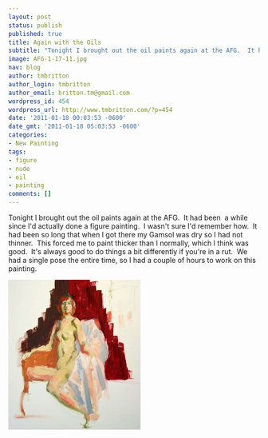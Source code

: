 ```yaml
---
layout: post
status: publish
published: true
title: Again with the Oils
subtitle: "Tonight I brought out the oil paints again at the AFG.  It had been  a while since I'd actually done a figure painting."
image: AFG-1-17-11.jpg
nav: blog
author: tmbritton
author_login: tmbritton
author_email: britton.tm@gmail.com
wordpress_id: 454
wordpress_url: http://www.tmbritton.com/?p=454
date: '2011-01-18 00:03:53 -0600'
date_gmt: '2011-01-18 05:03:53 -0600'
categories:
- New Painting
tags:
- figure
- nude
- oil
- painting
comments: []
---
```

<p>Tonight I brought out the oil paints again at the AFG.  It had been  a while since I'd actually done a figure painting.  I wasn't sure I'd remember how.  It had been so long that when I got there my Gamsol was dry so I had not thinner.  This forced me to paint thicker than I normally, which I think was good.  It's always good to do things a bit differently if you're in a rut.  We had a single pose the entire time, so I had a couple of hours to work on this painting.</p>
<p><a href="/assets/img/2011/01/AFG-1-17-11.jpg"><img class="size-medium wp-image-462" title="Figure Painting at the AFG" src="/assets/img/2011/01/AFG-1-17-11-265x300.jpg" alt="Figure Painting at the AFG" width="265" height="300" /></a></p>
